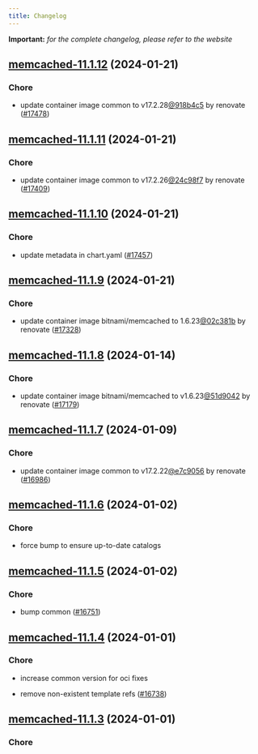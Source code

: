 ```yaml
---
title: Changelog
---
```


**Important:**
*for the complete changelog, please refer to the website*



## [memcached-11.1.12](https://github.com/truecharts/charts/compare/memcached-11.1.11...memcached-11.1.12) (2024-01-21)

### Chore



- update container image common to v17.2.28[@918b4c5](https://github.com/918b4c5) by renovate ([#17478](https://github.com/truecharts/charts/issues/17478))


## [memcached-11.1.11](https://github.com/truecharts/charts/compare/memcached-11.1.10...memcached-11.1.11) (2024-01-21)

### Chore



- update container image common to v17.2.26[@24c98f7](https://github.com/24c98f7) by renovate ([#17409](https://github.com/truecharts/charts/issues/17409))


## [memcached-11.1.10](https://github.com/truecharts/charts/compare/memcached-11.1.9...memcached-11.1.10) (2024-01-21)

### Chore



- update metadata in chart.yaml ([#17457](https://github.com/truecharts/charts/issues/17457))


## [memcached-11.1.9](https://github.com/truecharts/charts/compare/memcached-11.1.8...memcached-11.1.9) (2024-01-21)

### Chore



- update container image bitnami/memcached to 1.6.23[@02c381b](https://github.com/02c381b) by renovate ([#17328](https://github.com/truecharts/charts/issues/17328))


## [memcached-11.1.8](https://github.com/truecharts/charts/compare/memcached-11.1.7...memcached-11.1.8) (2024-01-14)

### Chore



- update container image bitnami/memcached to v1.6.23[@51d9042](https://github.com/51d9042) by renovate ([#17179](https://github.com/truecharts/charts/issues/17179))




## [memcached-11.1.7](https://github.com/truecharts/charts/compare/memcached-11.1.6...memcached-11.1.7) (2024-01-09)

### Chore



- update container image common to v17.2.22[@e7c9056](https://github.com/e7c9056) by renovate ([#16986](https://github.com/truecharts/charts/issues/16986))


## [memcached-11.1.6](https://github.com/truecharts/charts/compare/memcached-11.1.5...memcached-11.1.6) (2024-01-02)

### Chore



- force bump to ensure up-to-date catalogs


## [memcached-11.1.5](https://github.com/truecharts/charts/compare/memcached-11.1.4...memcached-11.1.5) (2024-01-02)

### Chore



- bump common ([#16751](https://github.com/truecharts/charts/issues/16751))


## [memcached-11.1.4](https://github.com/truecharts/charts/compare/memcached-11.1.3...memcached-11.1.4) (2024-01-01)

### Chore



- increase common version for oci fixes

- remove non-existent template refs ([#16738](https://github.com/truecharts/charts/issues/16738))


## [memcached-11.1.3](https://github.com/truecharts/charts/compare/memcached-11.1.0...memcached-11.1.3) (2024-01-01)

### Chore


